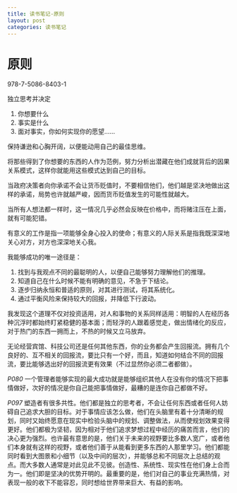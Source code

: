 ```yaml
---
title: 读书笔记-原则
layout: post
categories: 读书笔记
---
```


# 原则
978-7-5086-8403-1

独立思考并决定
1. 你想要什么
2. 事实是什么
3. 面对事实，你如何实现你的愿望……

保持谦逊和心胸开阔，以便能动用自己的最佳思维。

将那些得到了你想要的东西的人作为范例，努力分析出潜藏在他们成就背后的因果关系模式，这样你就能用这些模式达到自己的目标。

当政府决策者向你承诺不会让货币贬值时，不要相信他们，他们越是坚决地做出这样的承诺，局势也许就越严峻，因而货币贬值发生的可能性就越大。

当所有人想法都一样时，这一情况几乎必然会反映在价格中，而将赌注压在上面，就有可能犯错。

有意义的工作是指一项能够全身心投入的使命；有意义的人际关系是指我既深深地关心对方，对方也深深地关心我。

我能够成功的唯一途径是：
1. 找到与我观点不同的最聪明的人，以便自己能够努力理解他们的推理。
2. 知道自己在什么时候不能有明确的意见，不急于下结论。
3. 逐步归纳永恒和普适的原则，对其进行测试，将其系统化。
4. 通过平衡风险来保持较大的回报，并降低下行波动。

我发现这个道理不仅对投资适用，对人和事物的关系同样适用：明智的人在经历各种沉浮时都始终盯紧稳健的基本面；而轻浮的人跟着感觉走，做出情绪化的反应，对于热门的东西一拥而上，不热的时候又立马放弃。

无论经营宾馆、科技公司还是任何其他东西，你的业务都会产生回报流。拥有几个良好的、互不相关的回报流，要比只有一个好，而且，知道如何结合不同的回报流，要比能够选出好的回报流更有效果（不过显然你必须二者都做）。

*P080*
一个管理者能够实现的最大成功就是能够组织其他人在没有你的情况下把事情做好，次好的情况是你自己能把事情做好，最糟的是连你自己都做不好。

*P097*
塑造者有很多共性。他们都是独立的思考者，不会让任何东西或者任何人妨碍自己追求大胆的目标。对于事情应该怎么做，他们在头脑里有着十分清晰的规划，同时又始终愿意在现实中检验头脑中的规划、调整做法，从而使规划效果变得更好。他们都极为坚韧，因为相对于他们追求梦想过程中经历的痛苦而言，他们的决心更为强烈。也许最有意思的是，他们关于未来的视野要比多数人宽广，或者他们本身就有这样的视野，或者他们善于从能看到更多东西的人那里学习。他们都能同时看到大图景和小细节（以及中间的层次），并能够总和不同层次上总结的观点。而大多数人通常是对此见此不见彼。创造性、系统性、现实性在他们身上合而为一。他们即是坚决的优势开明的。最重要的是，他们对自己的事业充满热情，对表现一般的收下不能容忍，同时想给世界带来巨大、有益的影响。

